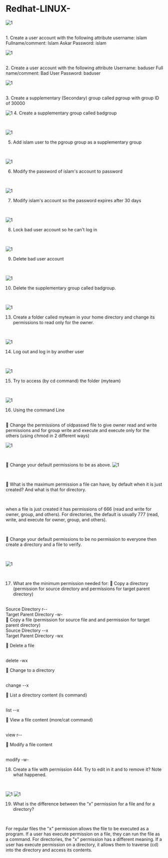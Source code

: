 # Redhat-LINUX-
![1](https://www.redhat.com/themes/custom/rhdc/img/red-hat-social-share.jpg)
<html></br></html>
1. Create a user account with the following attribute
username: islam
Fullname/comment: Islam Askar
Password: islam

![1](https://github.com/NooranTarek/RedhatLinux/blob/main/lab2/lab2_q1.png?raw=true)
<html></br></html>
2. Create a user account with the following attribute
Username: baduser
Full name/comment: Bad User
Password: baduser

![1](https://github.com/NooranTarek/RedhatLinux/blob/main/lab2/lab2_q2.png?raw=true)
<html></br></html>
3. Create a supplementary (Secondary) group called pgroup with group ID of 30000
<html></br></html>

![1](https://github.com/NooranTarek/RedhatLinux/blob/main/lab2/lab2_q3.png?raw=true)
4. Create a supplementary group called badgroup
<html></br></html>

![1](https://github.com/NooranTarek/RedhatLinux/blob/main/lab2/lab2_q4.png?raw=true)

5. Add islam user to the pgroup group as a supplementary group
<html></br></html>

![1](https://github.com/NooranTarek/RedhatLinux/blob/main/lab2/lab2_q5.png?raw=true)

6. Modify the password of islam's account to password
<html></br></html>

![1](https://github.com/NooranTarek/RedhatLinux/blob/main/lab2/lab2_q6.png?raw=true)

7. Modify islam's account so the password expires after 30 days
<html></br></html>

![1](https://github.com/NooranTarek/RedhatLinux/blob/main/lab2/lab2_q7.png?raw=true)

8. Lock bad user account so he can't log in
<html></br></html>

![1](https://github.com/NooranTarek/RedhatLinux/blob/main/lab2/lab2_q8.png?raw=true)

9. Delete bad user account
<html></br></html>

![1](https://github.com/NooranTarek/RedhatLinux/blob/main/lab2/lab2_q9.png?raw=true)

10. Delete the supplementary group called badgroup.
<html></br></html>

![1](https://github.com/NooranTarek/RedhatLinux/blob/main/lab2/lab2_q10.png?raw=true)

13. Create a folder called myteam in your home directory and change its permissions to
read only for the owner.
<html></br></html>

![1](https://github.com/NooranTarek/RedhatLinux/blob/main/lab2/lab2_q13.png?raw=true)

14. Log out and log in by another user
<html></br></html>

![1](https://github.com/NooranTarek/RedhatLinux/blob/main/lab2/lab2_q14.png?raw=true)

15. Try to access (by cd command) the folder (myteam)
<html></br></html>

![1](https://github.com/NooranTarek/RedhatLinux/blob/main/lab2/lab2_q15.png?raw=true)

16. Using the command Line
 <html></br></html>
 Change the permissions of oldpasswd file to give owner read and write
permissions and for group write and execute and execute only for the others
(using chmod in 2 different ways)
<html></br></html>

![1](https://github.com/NooranTarek/RedhatLinux/blob/main/lab2/lab2_q16.a.png?raw=true)

<html></br></html>

 Change your default permissions to be as above.
![1](https://github.com/NooranTarek/RedhatLinux/blob/main/lab2/lab2_q16.b.png?raw=true)

<html></br></html>

 What is the maximum permission a file can have, by default when it is just
created? And what is that for directory.
<html></br></html>

when a file is just created it has permissions of 666 (read and write for owner, group,
and others). For directories, the default is usually 777 (read, write, and execute
for owner, group, and others).

<html></br></html>

 Change your default permissions to be no permission to everyone then create a
directory and a file to verify.

<html></br></html>

![1](https://github.com/NooranTarek/RedhatLinux/blob/main/lab2/lab2_q16.c.png?raw=true)

<html></br></html>

17. What are the minimum permission needed for:
 Copy a directory (permission for source directory and permissions for target
parent directory)
<html></br></html>
Source Directory           r--
<html></br></html>
Target Parent Directory    -w-
<html></br></html>
 Copy a file (permission for source file and and permission for target parent
directory)
<html></br></html>
Source Directory         --x
<html></br></html>
Target Parent Directory  -wx
<html></br></html>


 Delete a file
<html></br></html>
delete         -wx
<html></br></html>

 Change to a directory
<html></br></html>
change        --x
<html></br></html>


 List a directory content (ls command)
<html></br></html>
list        --x
<html></br></html>

 View a file content (more/cat command)
<html></br></html>
view        r--
<html></br></html>

 Modify a file content
<html></br></html>
modify      -w-
<html></br></html>

18. Create a file with permission 444. Try to edit in it and to remove it? Note what
happened.
<html></br></html>

![1](https://github.com/NooranTarek/RedhatLinux/blob/main/lab2/lab2_q18.1.png?raw=true)
![1](https://github.com/NooranTarek/RedhatLinux/blob/main/lab2/lab2_q18.2.png?raw=true)



19. What is the difference between the “x” permission for a file and for a
directory?
<html></br></html>

For regular files the "x" permission allows the file to be executed as a program. If a user has execute permission on a file, they can run the file as a command.
For directories, the "x" permission has a different meaning. If a user has execute permission on a directory, it allows them to traverse (cd) into the directory and access its contents.
